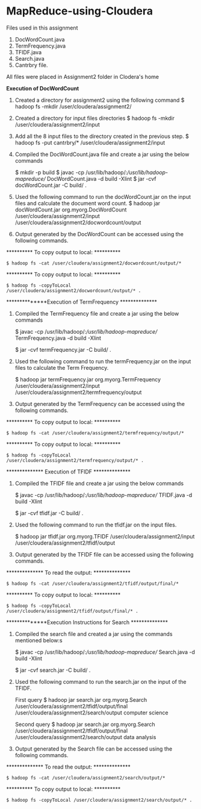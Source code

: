 # MapReduce-using-Cloudera

Files used in this assignment
1. DocWordCount.java
2. TermFrequency.java
3. TFIDF.java
4. Search.java
5. Cantrbry file.

All files were placed in Assignment2 folder in Clodera's home




************Execution of DocWordCount************



1) Created a directory for assignment2 using the following command
	$ hadoop fs -mkdir /user/cloudera/assignment2/
2) Created a directory for input files directories
    	$ hadoop fs -mkdir /user/cloudera/assignment2/input

3) Add all the 8 input files to the directory created in the previous step.
	$ hadoop fs -put cantrbry/* /user/cloudera/assignment2/input

4) Compiled the DocWordCount.java file  and create a jar using the below commands

	$ mkdir -p build
	$ javac -cp /usr/lib/hadoop/*:/usr/lib/hadoop-mapreduce/* DocWordCount.java -d build -Xlint 
	$ jar -cvf docWordCount.jar -C build/ .

5) Used the following command to run the docWordCount.jar on the input files and calculate the document word count.
	$ hadoop jar docWordCount.jar org.myorg.DocWordCount /user/cloudera/assignment2/input /user/cloudera/assignment2/docwordcount/output

6) Output generated by the DocWordCount can be accessed using the following commands.

********** To copy output to local: **********

	$ hadoop fs -cat /user/cloudera/assignment2/docwordcount/output/*

********** To copy output to local: **********

	$ hadoop fs -copyToLocal /user/cloudera/assignment2/docwordcount/output/* .




**************Execution of TermFrequency **************




1) Compiled the TermFrequency file  and create a jar using the below commands
	
	$ javac -cp /usr/lib/hadoop/*:/usr/lib/hadoop-mapreduce/* TermFrequency.java -d build -Xlint

	$ jar -cvf termFrequency.jar -C build/ .

2) Used the following command to run the termFrequency.jar on the input files to calculate the Term Frequency.

	$ hadoop jar termFrequency.jar org.myorg.TermFrequency /user/cloudera/assignment2/input /user/cloudera/assignment2/termfrequency/output

3) Output generated by the TermFrequency can be accessed using the following commands.

********** To copy output to local: **********

	$ hadoop fs -cat /user/cloudera/assignment2/termfrequency/output/*

********** To copy output to local: **********

	$ hadoop fs -copyToLocal /user/cloudera/assignment2/termfrequency/output/* .





************** Execution of TFIDF **************




1) Compiled the TFIDF file  and create a jar using the below commands
	
	$ javac -cp /usr/lib/hadoop/*:/usr/lib/hadoop-mapreduce/* TFIDF.java -d build -Xlint

	$ jar -cvf tfidf.jar -C build/ .

2) Used the following command to run the tfidf.jar on the input files.

	$ hadoop jar tfidf.jar org.myorg.TFIDF /user/cloudera/assignment2/input /user/cloudera/assignment2/tfidf/output

3) Output generated by the TFIDF file can be accessed using the following commands.

**************	To read the output: **************

	$ hadoop fs -cat /user/cloudera/assignment2/tfidf/output/final/*
	
********** To copy output to local: **********

	$ hadoop fs -copyToLocal /user/cloudera/assignment2/tfidf/output/final/* .





**************Execution Instructions for Search **************





1) Compiled the search file  and created a jar using the commands mentioned below:s
	
	$ javac -cp /usr/lib/hadoop/*:/usr/lib/hadoop-mapreduce/* Search.java -d build -Xlint

	$ jar -cvf search.jar -C build/ .

2) Used the following command to run the search.jar on the input of the TFIDF.

	First query
	$ hadoop jar search.jar org.myorg.Search /user/cloudera/assignment2/tfidf/output/final /user/cloudera/assignment2/search/output computer science
	
	Second query
	$ hadoop jar search.jar org.myorg.Search /user/cloudera/assignment2/tfidf/output/final /user/cloudera/assignment2/search/output data analysis

3) Output generated by the Search file can be accessed using the following commands.

**************	To read the output: **************

	$ hadoop fs -cat /user/cloudera/assignment2/search/output/*


********** To copy output to local: **********

	$ hadoop fs -copyToLocal /user/cloudera/assignment2/search/output/* .

